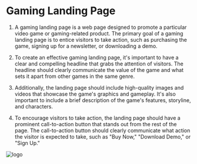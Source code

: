 # Gaming Landing Page 

1. A gaming landing page is a web page designed to promote a particular video game or gaming-related product. The primary goal of a gaming landing page is to entice visitors to take action, such as purchasing the game, signing up for a newsletter, or downloading a demo.

2. To create an effective gaming landing page, it's important to have a clear and compelling headline that grabs the attention of visitors. The headline should clearly communicate the value of the game and what sets it apart from other games in the same genre.

3. Additionally, the landing page should include high-quality images and videos that showcase the game's graphics and gameplay. It's also important to include a brief description of the game's features, storyline, and characters.

4. To encourage visitors to take action, the landing page should have a prominent call-to-action button that stands out from the rest of the page. The call-to-action button should clearly communicate what action the visitor is expected to take, such as "Buy Now," "Download Demo," or "Sign Up."


![logo](./Gaming%20Landing%20Page.png)
